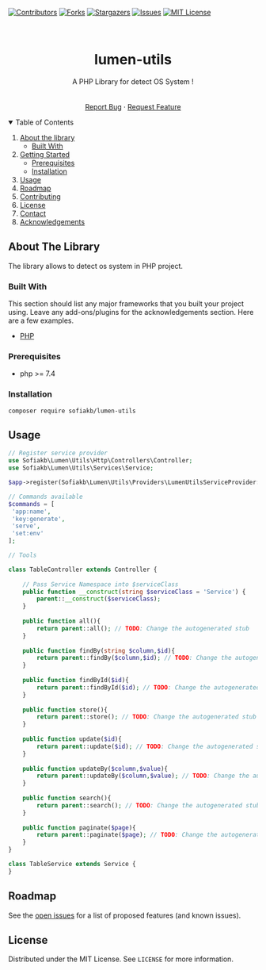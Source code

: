 [![Contributors][contributors-shield]][contributors-url]
[![Forks][forks-shield]][forks-url]
[![Stargazers][stars-shield]][stars-url]
[![Issues][issues-shield]][issues-url]
[![MIT License][license-shield]][license-url]

[comment]: <> ([![LinkedIn][linkedin-shield]][linkedin-url])



<!-- PROJECT LOGO -->
<br />
<p align="center">

  <h1 align="center">lumen-utils</h1>

  <p align="center">
      A PHP Library for detect OS System !
      <br />
      <!--<a href="https://github.com/sofiakb/lumen-utils"><strong>Explore the docs »</strong></a>-->
      <br />
      <br />
      <a href="https://github.com/sofiakb/lumen-utils/issues">Report Bug</a>
      ·
      <a href="https://github.com/sofiakb/lumen-utils/issues">Request Feature</a>
  </p>

</p>



<!-- TABLE OF CONTENTS -->
<details open="open">
  <summary>Table of Contents</summary>
  <ol>
    <li>
      <a href="#about-the-project">About the library</a>
      <ul>
        <li><a href="#built-with">Built With</a></li>
      </ul>
    </li>
    <li>
      <a href="#getting-started">Getting Started</a>
      <ul>
        <li><a href="#prerequisites">Prerequisites</a></li>
        <li><a href="#installation">Installation</a></li>
      </ul>
    </li>
    <li><a href="#usage">Usage</a></li>
    <li><a href="#roadmap">Roadmap</a></li>
    <li><a href="#contributing">Contributing</a></li>
    <li><a href="#license">License</a></li>
    <li><a href="#contact">Contact</a></li>
    <li><a href="#acknowledgements">Acknowledgements</a></li>
  </ol>
</details>



<!-- ABOUT THE PROJECT -->

## About The Library

The library allows to detect os system in PHP project.

### Built With

This section should list any major frameworks that you built your project using. Leave any add-ons/plugins for the
acknowledgements section. Here are a few examples.

* [PHP](https://php.net)

<!-- GETTING STARTED -->

### Prerequisites

- php >= 7.4

### Installation

```shell
composer require sofiakb/lumen-utils
```

<!-- USAGE EXAMPLES -->

## Usage

```php
// Register service provider
use Sofiakb\Lumen\Utils\Http\Controllers\Controller;
use Sofiakb\Lumen\Utils\Services\Service;

$app->register(Sofiakb\Lumen\Utils\Providers\LumenUtilsServiceProvider::class);

// Commands available
$commands = [
 'app:name',
 'key:generate',
 'serve',
 'set:env'
];

// Tools

class TableController extends Controller {
    
    // Pass Service Namespace into $serviceClass
    public function __construct(string $serviceClass = 'Service') {
        parent::__construct($serviceClass);
    }
    
    public function all(){
        return parent::all(); // TODO: Change the autogenerated stub
    }
    
    public function findBy(string $column,$id){
        return parent::findBy($column,$id); // TODO: Change the autogenerated stub
    }
    
    public function findById($id){
        return parent::findById($id); // TODO: Change the autogenerated stub
    }
    
    public function store(){
        return parent::store(); // TODO: Change the autogenerated stub
    }
    
    public function update($id){
        return parent::update($id); // TODO: Change the autogenerated stub
    }
    
    public function updateBy($column,$value){
        return parent::updateBy($column,$value); // TODO: Change the autogenerated stub
    }
    
    public function search(){
        return parent::search(); // TODO: Change the autogenerated stub
    }
    
    public function paginate($page){
        return parent::paginate($page); // TODO: Change the autogenerated stub
    }
}

class TableService extends Service {
}

```

<!-- ROADMAP -->

## Roadmap

See the [open issues](https://github.com/sofiakb/lumen-utils/issues) for a list of proposed features (and known issues).


<!-- LICENSE -->

## License

Distributed under the MIT License. See `LICENSE` for more information.




<!-- MARKDOWN LINKS & IMAGES -->
<!-- https://www.markdownguide.org/basic-syntax/#reference-style-links -->

[contributors-shield]: https://img.shields.io/github/contributors/sofiakb/lumen-utils.svg?style=for-the-badge

[contributors-url]: https://github.com/sofiakb/lumen-utils/graphs/contributors

[forks-shield]: https://img.shields.io/github/forks/sofiakb/lumen-utils.svg?style=for-the-badge

[forks-url]: https://github.com/sofiakb/lumen-utils/network/members

[stars-shield]: https://img.shields.io/github/stars/sofiakb/lumen-utils.svg?style=for-the-badge

[stars-url]: https://github.com/sofiakb/lumen-utils/stargazers

[issues-shield]: https://img.shields.io/github/issues/sofiakb/lumen-utils.svg?style=for-the-badge

[issues-url]: https://github.com/sofiakb/lumen-utils/issues

[license-shield]: https://img.shields.io/github/license/sofiakb/lumen-utils.svg?style=for-the-badge

[license-url]: https://github.com/sofiakb/lumen-utils/blob/main/LICENSE

[linkedin-shield]: https://img.shields.io/badge/-LinkedIn-black.svg?style=for-the-badge&logo=linkedin&colorB=555

[linkedin-url]: https://www.linkedin.com/in/sofiane-akbly/